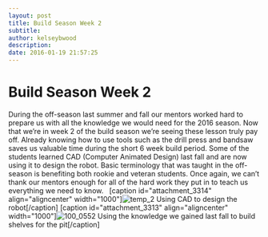 ```yaml
---
layout: post
title: Build Season Week 2
subtitle:
author: kelseybwood
description:
date: 2016-01-19 21:57:25
---
```


# Build Season Week 2

During the off-season last summer and fall our mentors worked hard to prepare us with all the knowledge we would need for the 2016 season. Now that we’re in week 2 of the build season we’re seeing these lesson truly pay off. Already knowing how to use tools such as the drill press and bandsaw saves us valuable time during the short 6 week build period. Some of the students learned CAD (Computer Animated Design) last fall and are now using it to design the robot. Basic terminology that was taught in the off-season is benefiting both rookie and veteran students. Once again, we can’t thank our mentors enough for all of the hard work they put in to teach us everything we need to know.   [caption id="attachment_3314" align="aligncenter" width="1000"]![temp_2](/wp-content/uploads/2016/01/temp_2-1024x575.jpg) Using CAD to design the robot[/caption] [caption id="attachment_3313" align="aligncenter" width="1000"]![100_0552](http://strykeforce.org/wp-content/uploads/2016/01/100_0552-1024x682.jpg) Using the knowledge we gained last fall to build shelves for the pit[/caption]
